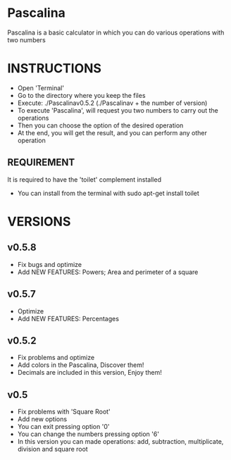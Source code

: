 # Pascalina
Pascalina is a basic calculator in which you can do various operations with two numbers

# INSTRUCTIONS
- Open 'Terminal'
- Go to the directory where you keep the files
- Execute: ./Pascalinav0.5.2 (./Pascalinav + the number of version)
- To execute 'Pascalina', will request you two numbers to carry out the operations
- Then you can choose the option of the desired operation
- At the end, you will get the result, and you can perform any other operation

## REQUIREMENT
It is required to have the 'toilet' complement installed
- You can install from the terminal with sudo apt-get install toilet

# VERSIONS

## v0.5.8
- Fix bugs and optimize
- Add NEW FEATURES: Powers; Area and perimeter of a square

## v0.5.7
- Optimize
- Add NEW FEATURES: Percentages

## v0.5.2
- Fix problems and optimize
- Add colors in the Pascalina, Discover them!
- Decimals are included in this version, Enjoy them!

## v0.5
- Fix problems with 'Square Root'
- Add new options
- You can exit pressing option '0'
- You can change the numbers pressing option '6'
- In this version you can made operations: add, subtraction, multiplicate, division and square root


